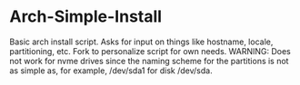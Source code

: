 # Arch-Simple-Install
Basic arch install script. Asks for input on things like hostname, locale, partitioning, etc. Fork to personalize script for own needs.
WARNING: Does not work for nvme drives since the naming scheme for the partitions is not as simple as, for example, /dev/sda1 for disk /dev/sda. 

